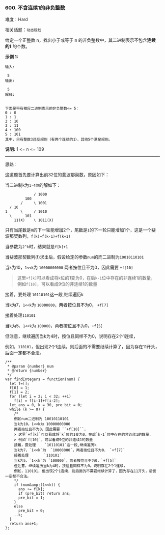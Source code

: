 ### 600. 不含连续1的非负整数

难度：Hard

相关话题：`动态规划`

给定一个正整数 n，找出小于或等于 n 的非负整数中，其二进制表示不包含**连续的1** 的个数。



**示例 1:** 





```
输入:

 5
输出:

 5
解释:

 
下面是带有相应二进制表示的非负整数<= 5：
0 : 0
1 : 1
2 : 10
3 : 11
4 : 100
5 : 101
其中，只有整数3违反规则（有两个连续的1），其他5个满足规则。
```


**说明:**  1 <= n <= 109




-----

思路：

这道题首先要计算出前32位的斐波那契数，原因如下：

当二进制k为`1-4位`的解如下：
```
             / 1000
         100      
       /     \ 1001      
  / 10          
1      \     / 1010
  \      101
    11(X)    \ 1011(X)
```
只有当尾数是`0`的下一轮能增加2个，尾数是`1`的下一轮只能增加1个，这是一个斐波那契数列，`f(k)=f(k-1)+f(k+1)`

当参数为`2^k`时，结果就是`f[k]+1`
 
当斐波那契数列(f)求出后，假设给定的参数`num`的而二进制为`10010110101`
 
当`k`为10，`1<<k`为 `10000000000`
两者按位且不为0，因此需要 `+f[10]`
 
> 这里`+f[k]`可以看成将`k`位的1变为0，在后`k-1`位中存在的非连续1的数量，
> 例如`f[10]`，可以看成9位的非连续1的数量

接着，要处理 `10110101`这一段,继续遍历k

当k为7，`1<<k`为  `10000000`，两者按位且不为0， `+f[7]`

接着处理`110101`

当k为5，`1<<k`为 `100000`，两者按位且不为0，`+f[5]`

但注意，继续遍历当k为4时，按位且同样不为0，说明存在2个1连续，

例如，`110101`，但出现2个1连续，则后面的不需要继续计算了，因为存在11开头，后面一定都不合法。



```
/**
 * @param {number} num
 * @return {number}
 */
var findIntegers = function(num) {
  let f=[];
  f[0] = 1;
  f[1] = 2;
  for (let i = 2; i < 32; ++i)
    f[i] = f[i-1]+f[i-2];
  let ans = 0, k = 30, pre_bit = 0;
  while (k >= 0) {
    /*
    例如num二进制为 10010110101
    当k为10，1<<k为 10000000000
    两者按位且不为0，因此需要 ``+f[10]``，
    > 这里`+f[k]`可以看成将`k`位的1变为0，在后`k-1`位中存在的非连续1的数量，
    > 例如`f[10]`，可以看成9位的非连续1的数量
    接着，要处理    `10110101`这一段,继续遍历k
    当k为7，`1<<k`为  `10000000`，两者按位且不为0， `+f[7]`
    接着处理       `110101`
    当k为5，`1<<k`为 `100000`，两者按位且不为0，`+f[5]`
    但注意，继续遍历当k为4时，按位且同样不为0，说明存在2个1连续，
    例如，110101，但出现2个1连续，则后面的不需要继续计算了，因为存在11开头，后面一定都不合法。
    */
    if (num&amp;(1<<k)) {
      ans += f[k];
      if (pre_bit) return ans;
      pre_bit = 1;
    }
    else
      pre_bit = 0;
    --k;
  }
  return ans+1;
};



```


